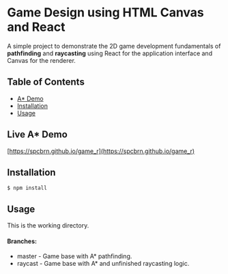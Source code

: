 # Game Design using HTML Canvas and React


A simple project to demonstrate the 2D game development fundamentals of <b>pathfinding</b> and <b>raycasting</b> using React for the application interface and Canvas for the renderer.

## Table of Contents

* [A* Demo](#live*demo)
* [Installation](#installation)
* [Usage](#usage)

## Live A* Demo

[https://spcbrn.github.io/game_r](https://spcbrn.github.io/game_r)


## Installation

    $ npm install


## Usage

This is the working directory.

#### Branches:
* master - Game base with A* pathfinding.
* raycast - Game base with A* and unfinished raycasting logic.

